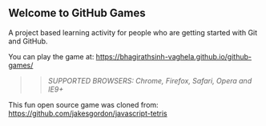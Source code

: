 ## Welcome to GitHub Games

A project based learning activity for people who are getting started with Git and GitHub.

You can play the game at: https://bhagirathsinh-vaghela.github.io/github-games/

>> _*SUPPORTED BROWSERS*: Chrome, Firefox, Safari, Opera and IE9+_

This fun open source game was cloned from: https://github.com/jakesgordon/javascript-tetris
